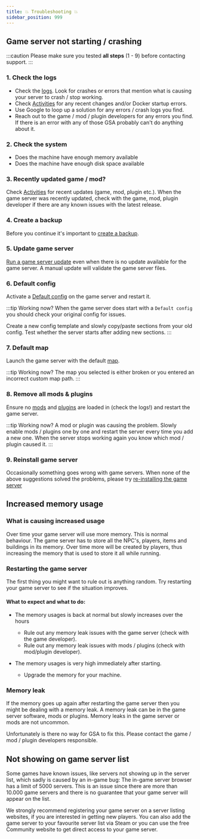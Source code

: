 ```yaml
---
title: 💥 Troubleshooting 💥
sidebar_position: 999
---
```


## Game server not starting / crashing

:::caution
Please make sure you tested __all steps__ (1 - 9) before contacting support.
:::

### 1. Check the logs
- Check the [logs](/dashboard/game_servers/getting_started#logs). Look for crashes or errors that mention what is causing your server to crash / stop working.
- Check [Activities](/dashboard/game_servers/getting_started#activity) for any recent changes and/or Docker startup errors.
- Use Google to loop up a solution for any errors / crash logs you find.
- Reach out to the game / mod / plugin developers for any errors you find. If there is an error with any of those GSA probably can't do anything about it.


### 2. Check the system
- Does the machine have enough memory available
- Does the machine have enough disk space available

### 3. Recently updated game / mod?
Check [Activities](/dashboard/game_servers/getting_started#activity) for recent updates (game, mod, plugin etc.). When the game server was recently updated, check with the game, mod, plugin developer if there are any known issues with the latest release.

### 4. Create a backup
Before you continue it's important to [create a backup](/dashboard/game_servers/backups#create-manual-backup).

### 5. Update game server
[Run a game server update](/dashboard/game_servers/getting_started#controls) even when there is no update available for the game server. A manual update will validate the game server files.

### 6. Default config
Activate a [Default config](/dashboard/game_servers/config_templates#default-config--template) on the game server and restart it.

:::tip Working now?
When the game server does start with a `Default config` you should check your original config for issues.

Create a new config template and slowly copy/paste sections from your old config. Test whether the server starts after adding new sections.
:::

### 7. Default map
Launch the game server with the default [map](/dashboard/game_servers/getting_started#settings).

:::tip Working now?
The map you selected is either broken or you entered an incorrect custom map path.
:::

### 8. Remove all mods & plugins
Ensure no [mods](/dashboard/game_servers/mods_plugins#update--delete) and [plugins](/dashboard/game_servers/mods_plugins#update--delete) are loaded in (check the logs!) and restart the game server.

:::tip Working now?
A mod or plugin was causing the problem. Slowly enable mods / plugins one by one and restart the server every time you add a new one. When the server stops working again you know which mod / plugin caused it.
:::

### 9. Reinstall game server
Occasionally something goes wrong with game servers. When none of the above suggestions solved the problems, please try [re-installing the game server](/dashboard/game_servers/getting_started#re-install)


## Increased memory usage

### What is causing increased usage
Over time your game server will use more memory. This is normal behaviour. The game server has to store all the NPC's, players, items and buildings in its memory. Over time more will be created by players, thus increasing the memory that is used to store it all while running.

### Restarting the game server
The first thing you might want to rule out is anything random. Try restarting your game server to see if the situation improves.

#### What to expect and what to do:

- The memory usages is back at normal but slowly increases over the hours
   - Rule out any memory leak issues with the game server (check with the game developer).
   - Rule out any memory leak issues with mods / plugins (check with mod/plugin developer).

- The memory usages is very high immediately after starting.
   - Upgrade the memory for your machine.

### Memory leak
If the memory goes up again after restarting the game server then you might be dealing with a memory leak. A memory leak can be in the game server software, mods or plugins.
Memory leaks in the game server or mods are not uncommon. 

Unfortunately is there no way for GSA to fix this. Please contact the game / mod / plugin developers responsible.

## Not showing on game server list
Some games have known issues, like servers not showing up in the server list, which sadly is caused by an in-game bug: The in-game server browser has a limit of 5000 servers. This is an issue since there are more than 10.000 game servers and there is no guarantee that your game server will appear on the list.

We strongly recommend registering your game server on a server listing websites, if you are interested in getting new players.
You can also add the game server to your favourite server list via Steam or you can use the free Community website to get direct access to your game server.